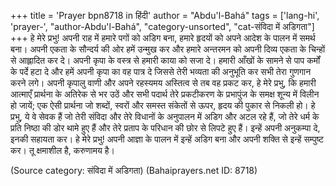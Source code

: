+++
title = 'Prayer bpn8718 in हिंदी'
author = "Abdu'l-Bahá"
tags = ['lang-hi', 'prayer-', "author-Abdu'l-Bahá", "category-unsorted", "cat-संविदा में अडिगता"]
+++
हे मेरे प्रभु! अपनी राह में हमारे पगों को अडिग बना, हमारे हृदयों को अपने आदेश के पालन में समर्थ बना। अपनी एकता के सौन्दर्य की ओर हमें उन्मुख कर और हमारे अन्तरमन को अपनी दिव्य एकता के चिन्हों से आह्लादित कर दे। अपनी कृपा के वस्त्र से हमारी काया को सजा दे। हमारी आँखों के सामने से पाप कर्मों के पर्दे हटा दे और हमें अपनी कृपा का वह पात्र दे जिससे तेरी भव्यता की अनुभूति कर सभी तेरा गुणगान करने लगे। अपनी कृपालु वाणी और अपने रहस्यमय अस्तित्व से तब वह प्रकट कर, हे मेरे प्रभु, कि हमारी आत्माएँ प्रार्थना के अतिरेक से भर उठें और सभी पदार्थ तेरे प्रकटीकरण के प्रभापुंज के समक्ष शून्य में विलीन हो जायें; एक ऐसी प्रार्थना जो शब्दों, स्वरों और समस्त संकेतों से ऊपर, हृदय की पुकार से निकली हो। हे प्रभु, ये वे सेवक हैं जो तेरी संविदा और तेरे विधानों के अनुपालन में अडिग और अटल रहे हैं, जो तेरे धर्म के प्रति निष्ठा की डोर थामे हुए हैं और तेरे प्रताप के परिधान की छोर से लिपटे हुए हैं। इन्हें अपनी अनुकम्पा दे, इनकी सहायता कर। हे मेरे प्रभु! अपनी आज्ञा के पालन में इन्हें अडिग बना और अपनी शक्ति से इन्हें सम्पुष्ट कर। तू क्षमाशील है, करुणामय है।

(Source category: संविदा में अडिगता)
(Bahaiprayers.net ID: 8718)
